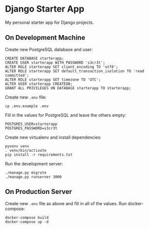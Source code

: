 Django Starter App
==================

My personal starter app for Django projects.

On Development Machine
----------------------

Create new PostgreSQL database and user:

    CREATE DATABASE starterapp;
    CREATE USER starterapp WITH PASSWORD 's3cr3t';
    ALTER ROLE starterapp SET client_encoding TO 'utf8';
    ALTER ROLE starterapp SET default_transaction_isolation TO 'read committed';
    ALTER ROLE starterapp SET timezone TO 'UTC';
    ALTER USER starterapp CREATEDB;
    GRANT ALL PRIVILEGES ON DATABASE starterapp TO starterapp;

Create new `.env` file:

    cp .env.example .env

Fill in the values for PostgreSQL and leave the others empty:

    POSTGRES_USER=starterapp
    POSTGRES_PASSWORD=s3cr3t

Create new virtualenv and install dependencies:

    pyvenv venv
    . venv/bin/activate
    pip install -r requirements.txt

Run the development server:

    ./manage.py migrate
    ./manage.py runserver 3000

On Production Server
--------------------

Create new `.env` file as above and fill in all of the values. Run docker-compose:

    docker-compose build
    docker-compose up -d
    